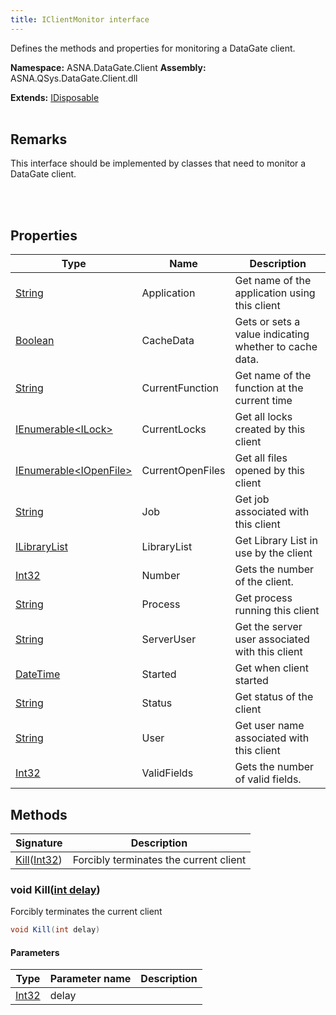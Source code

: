```yaml
---
title: IClientMonitor interface
---
```


Defines the methods and properties for monitoring a DataGate client.

**Namespace:** ASNA.DataGate.Client
**Assembly:** ASNA.QSys.DataGate.Client.dll

**Extends:** [IDisposable](https://learn.microsoft.com/en-us/dotnet/api/system.idisposable?view=net-8.0)
<br>
<br>

## Remarks
This interface should be implemented by classes that need to monitor a DataGate client.

<br>
<br>

## Properties

| Type | Name | Description
| --- | --- | --- 
| [String](https://learn.microsoft.com/en-us/dotnet/api/system.string?view=net-8.0) | Application | Get name of the application using this client |
| [Boolean](https://docs.microsoft.com/en-us/dotnet/api/system.boolean) | CacheData | Gets or sets a value indicating whether to cache data. |
| [String](https://learn.microsoft.com/en-us/dotnet/api/system.string?view=net-8.0) | CurrentFunction | Get name of the function at the current time |
| [IEnumerable\<ILock\>](https://learn.microsoft.com/en-us/dotnet/api/system.collections.generic.ienumerable-1?view=net-8.0) | CurrentLocks | Get all locks created by this client |
| [IEnumerable\<IOpenFile\>](https://learn.microsoft.com/en-us/dotnet/api/system.collections.generic.ienumerable-1?view=net-8.0) | CurrentOpenFiles | Get all files opened by this client |
| [String](https://learn.microsoft.com/en-us/dotnet/api/system.string?view=net-8.0) | Job | Get job associated with this client |
| [ILibraryList](/reference/datagate/datagate-client/i-library-list.html) | LibraryList | Get Library List in use by the client |
| [Int32](https://learn.microsoft.com/en-us/dotnet/csharp/language-reference/builtin-types/integral-numeric-types) | Number | Gets the number of the client. |
| [String](https://learn.microsoft.com/en-us/dotnet/api/system.string?view=net-8.0) | Process | Get process running this client |
| [String](https://learn.microsoft.com/en-us/dotnet/api/system.string?view=net-8.0) | ServerUser | Get the server user associated with this client |
| [DateTime](https://docs.microsoft.com/en-us/dotnet/api/system.datetime) | Started | Get when client started |
| [String](https://learn.microsoft.com/en-us/dotnet/api/system.string?view=net-8.0) | Status | Get status of the client |
| [String](https://learn.microsoft.com/en-us/dotnet/api/system.string?view=net-8.0) | User | Get user name associated with this client |
| [Int32](https://learn.microsoft.com/en-us/dotnet/csharp/language-reference/builtin-types/integral-numeric-types) | ValidFields | Gets the number of valid fields. |

## Methods

| Signature | Description |
| --- | --- |
| [Kill](#kill-int32-)([Int32](https://docs.microsoft.com/en-us/dotnet/api/system.int32)) | Forcibly terminates the current client

### void Kill([int delay](https://learn.microsoft.com/en-us/dotnet/csharp/language-reference/builtin-types/integral-numeric-types))

Forcibly terminates the current client

```cs
void Kill(int delay)
```

#### Parameters

| Type | Parameter name | Description
| --- | --- | ---
| [Int32](https://docs.microsoft.com/en-us/dotnet/api/system.int32) | delay | 
